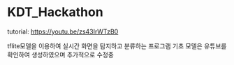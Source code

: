 # KDT_Hackathon
tutorial: https://youtu.be/zs43IrWTzB0

tflite모델을 이용하여 실시간 화면을 탐지하고 분류하는 프로그램
기초 모델은 유튜브를 확인하여 생성하였으며 추가적으로 수정중

